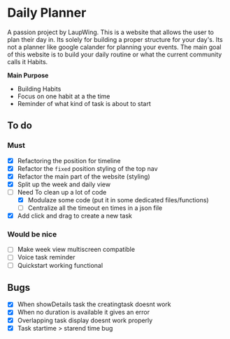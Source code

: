 # Daily Planner
A passion project by LaupWing. This is a website that allows the user to plan their day in. Its solely for building a proper structure for your day's. Its not a planner like google calander for planning your events. The  main goal of this website is to build your daily routine or what the current community calls it Habits.

**Main Purpose**
*   Building Habits
*   Focus on one habit at a the time
*   Reminder of what kind of task is about to start


<!-- Doet i ehet -->

## To do 
### Must
- [x]  Refactoring the position for timeline
- [x]  Refactor the `fixed` position styling of the top nav
- [x]  Refactor the main part of the website (styling)
- [x]  Split up the week and daily view
- [ ]  Need To clean up a lot of code
    - [x] Modulaze some code (put it in some dedicated files/functions)
    - [ ] Centralize all the timeout en times in a json file
- [x] Add click and drag to create a new task
### Would be nice
- [ ]  Make week view multiscreen compatible
- [ ]  Voice task reminder
- [ ]  Quickstart working functional

## Bugs
- [x] When showDetails task the creatingtask doesnt work
- [x] When no duration is available it gives an error
- [x] Overlapping task display doesnt work properly
- [x] Task startime > starend time bug
